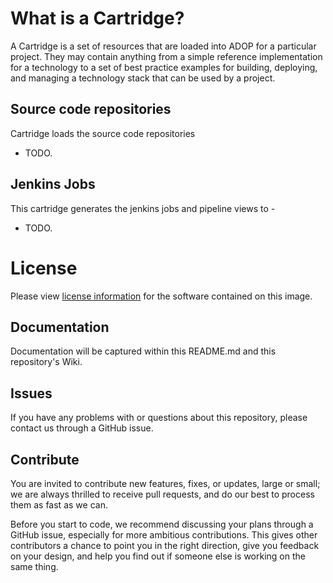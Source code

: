 # What is a Cartridge?

A Cartridge is a set of resources that are loaded into ADOP for a particular project. They may contain anything from a simple reference implementation for a technology to a set of best practice examples for building, deploying, and managing a technology stack that can be used by a project.

## Source code repositories

Cartridge loads the source code repositories

* TODO.

## Jenkins Jobs

This cartridge generates the jenkins jobs and pipeline views to -

* TODO.

# License
Please view [license information](LICENSE.md) for the software contained on this image.

## Documentation
Documentation will be captured within this README.md and this repository's Wiki.

## Issues
If you have any problems with or questions about this repository, please contact us through a GitHub issue.

## Contribute
You are invited to contribute new features, fixes, or updates, large or small; we are always thrilled to receive pull requests, and do our best to process them as fast as we can.

Before you start to code, we recommend discussing your plans through a GitHub issue, especially for more ambitious contributions. This gives other contributors a chance to point you in the right direction, give you feedback on your design, and help you find out if someone else is working on the same thing.